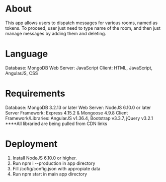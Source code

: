 # About
This app allows users to dispatch messages for various rooms, named as tokens. To proceed, user just need to type name of the room, and then just manage messages by adding them and deleting.
# Language
Database: MongoDB
Web Server: JavaScript
Client: HTML, JavaScript, AngularJS, CSS
# Requirements
Database: MongoDB 3.2.13 or later
Web Server: NodeJS 6.10.0 or later
Server Framework: Express 4.15.2 & Mongoose 4.9.8
Client Framework/Libraries: AngularJS v1.36.4, Bootstrap v3.3.7, jQuery v3.2.1 ****All libraried are being pulled from CDN links

# Deployment

1. Install NodeJS 6.10.0 or higher.
2. Run npm i --production in app directory
3. Fill /cofig/config.json with appropiate data
4. Run npm start in main app directory